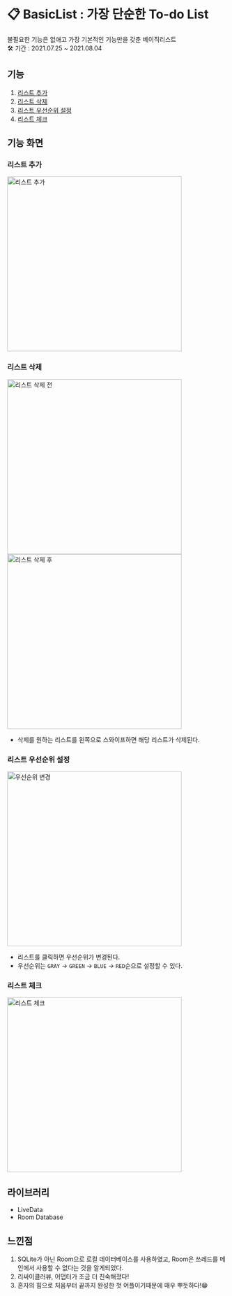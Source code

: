 # 📋 BasicList : 가장 단순한 To-do List  
불필요한 기능은 없애고 가장 기본적인 기능만을 갖춘 베이직리스트  
🛠 기간 : 2021.07.25 ~ 2021.08.04  
## 기능
1. [리스트 추가](#리스트-추가)  
2. [리스트 삭제](#리스트-삭제)
3. [리스트 우선순위 설정](#리스트-우선순위-설정)
4. [리스트 체크](#리스트-체크)
## 기능 화면
### 리스트 추가
<img src="https://user-images.githubusercontent.com/52291662/128208933-76b2106e-b1a8-4de8-90d9-ad6800356db6.png" width="400" alt="리스트 추가" title="리스트 추가">  
  
### 리스트 삭제  
<img src="https://user-images.githubusercontent.com/52291662/128209041-447394cb-d151-4048-b468-162f5e4f70f9.jpg" width="400" alt="리스트 삭제 전" title="리스트 삭제 전">    <img src="https://user-images.githubusercontent.com/52291662/128210143-f47433c1-95e8-4fed-a468-831b1b332817.png" width="400" alt="리스트 삭제 후" title="리스트 삭제 후">  
- 삭제를 원하는 리스트를 왼쪽으로 스와이프하면 해당 리스트가 삭제된다.  
  
### 리스트 우선순위 설정  
<img src="https://user-images.githubusercontent.com/52291662/128209071-1f0ff29b-5384-40ff-8907-d3d8be2bd8ff.jpg" width="400" alt="우선순위 변경" title="우선순위 변경">  
  
- 리스트를 클릭하면 우선순위가 변경된다.  
- 우선순위는 `GRAY` -> `GREEN` -> `BLUE` -> `RED`순으로 설정할 수 있다.  
  
### 리스트 체크  
<img src="https://user-images.githubusercontent.com/52291662/128209102-d4698f3d-00c4-427e-938d-f3fc0be3fd13.png" width="400" alt="리스트 체크" title="리스트 체크">  
  
## 라이브러리
- LiveData  
- Room Database  
## 느낀점  
1. SQLite가 아닌 Room으로 로컬 데이터베이스를 사용하였고, Room은 쓰레드를 메인에서 사용할 수 없다는 것을 알게되었다.
2. 리싸이클러뷰, 어댑터가 조금 더 친숙해졌다!
3. 혼자의 힘으로 처음부터 끝까지 완성한 첫 어플이기때문에 매우 뿌듯하다!😁
